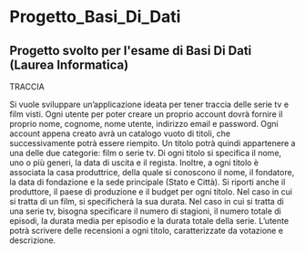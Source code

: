 # Progetto_Basi_Di_Dati
Progetto svolto per l'esame di Basi Di Dati (Laurea Informatica)
---------------------------------------------------------------------------------
TRACCIA

Si vuole sviluppare un’applicazione ideata per tener traccia delle serie tv e film visti. 
Ogni utente per poter creare un proprio account dovrà fornire il proprio nome, cognome, nome utente, indirizzo email e password. 
Ogni account appena creato avrà un catalogo vuoto di titoli, che successivamente potrà essere riempito. 
Un titolo potrà quindi appartenere a una delle due categorie: film o serie tv. Di ogni titolo si specifica il nome, uno o più generi, 
la data di uscita e il regista. Inoltre, a ogni titolo è associata la casa produttrice, della quale si conoscono il nome, il fondatore,
la data di fondazione e la sede principale (Stato e Città). Si riporti anche il produttore, il paese di produzione e il budget per ogni 
titolo. Nel caso in cui si tratta di un film, si specificherà la sua durata. Nel caso in cui si tratta di una serie tv, bisogna 
specificare il numero di stagioni, il numero totale di episodi, la durata media per episodio e la durata totale della serie. L’utente
potrà scrivere delle recensioni a ogni titolo, caratterizzate da votazione e descrizione.
